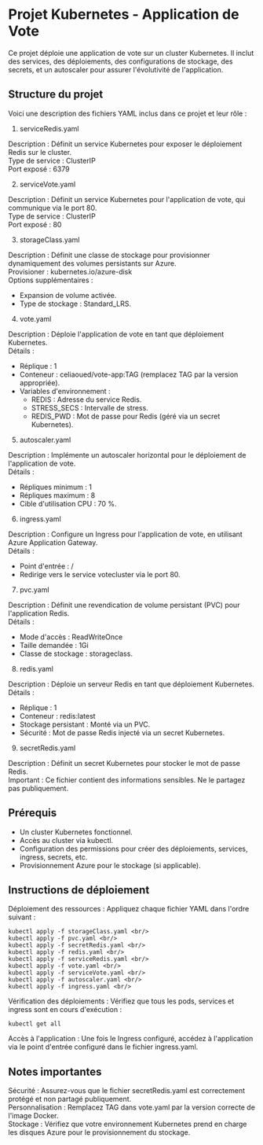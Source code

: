 # Projet Kubernetes - Application de Vote

Ce projet déploie une application de vote sur un cluster Kubernetes. Il inclut des services, des déploiements, des configurations de stockage, des secrets, et un autoscaler pour assurer l'évolutivité de l'application.

## Structure du projet

Voici une description des fichiers YAML inclus dans ce projet et leur rôle :

1. serviceRedis.yaml

Description : Définit un service Kubernetes pour exposer le déploiement Redis sur le cluster. <br/>
Type de service : ClusterIP <br/>
Port exposé : 6379

2. serviceVote.yaml

Description : Définit un service Kubernetes pour l'application de vote, qui communique via le port 80. <br/>
Type de service : ClusterIP <br/>
Port exposé : 80

3. storageClass.yaml

Description : Définit une classe de stockage pour provisionner dynamiquement des volumes persistants sur Azure. <br/>
Provisioner : kubernetes.io/azure-disk <br/>
Options supplémentaires :
- Expansion de volume activée.
- Type de stockage : Standard_LRS.

4. vote.yaml

Description : Déploie l'application de vote en tant que déploiement Kubernetes. <br/>
Détails :
- Réplique : 1
- Conteneur : celiaoued/vote-app:TAG (remplacez TAG par la version appropriée).
- Variables d'environnement : <br/>
    - REDIS : Adresse du service Redis. <br/>
    - STRESS_SECS : Intervalle de stress. <br/>
    - REDIS_PWD : Mot de passe pour Redis (géré via un secret Kubernetes).

5. autoscaler.yaml

Description : Implémente un autoscaler horizontal pour le déploiement de l'application de vote. <br/>
Détails :
- Répliques minimum : 1
- Répliques maximum : 8
- Cible d'utilisation CPU : 70 %.

6. ingress.yaml

Description : Configure un Ingress pour l'application de vote, en utilisant Azure Application Gateway. <br/>
Détails :
- Point d'entrée : /
- Redirige vers le service votecluster via le port 80.

7. pvc.yaml

Description : Définit une revendication de volume persistant (PVC) pour l'application Redis. <br/>
Détails :
- Mode d'accès : ReadWriteOnce <br/>
- Taille demandée : 1Gi <br/>
- Classe de stockage : storageclass.

8. redis.yaml

Description : Déploie un serveur Redis en tant que déploiement Kubernetes. <br/>
Détails :
- Réplique : 1 <br/>
- Conteneur : redis:latest <br/>
- Stockage persistant : Monté via un PVC. <br/>
- Sécurité : Mot de passe Redis injecté via un secret Kubernetes.

9. secretRedis.yaml

Description : Définit un secret Kubernetes pour stocker le mot de passe Redis. <br/>
Important : Ce fichier contient des informations sensibles. Ne le partagez pas publiquement.

## Prérequis

- Un cluster Kubernetes fonctionnel.
- Accès au cluster via kubectl.
- Configuration des permissions pour créer des déploiements, services, ingress, secrets, etc.
- Provisionnement Azure pour le stockage (si applicable).

## Instructions de déploiement

Déploiement des ressources : Appliquez chaque fichier YAML dans l'ordre suivant : <br/>

```code
kubectl apply -f storageClass.yaml <br/>
kubectl apply -f pvc.yaml <br/>
kubectl apply -f secretRedis.yaml <br/>
kubectl apply -f redis.yaml <br/>
kubectl apply -f serviceRedis.yaml <br/>
kubectl apply -f vote.yaml <br/>
kubectl apply -f serviceVote.yaml <br/>
kubectl apply -f autoscaler.yaml <br/>
kubectl apply -f ingress.yaml <br/>
```

Vérification des déploiements : Vérifiez que tous les pods, services et ingress sont en cours d'exécution :
```code
kubectl get all
```

Accès à l'application : Une fois le Ingress configuré, accédez à l'application via le point d'entrée configuré dans le fichier ingress.yaml.

## Notes importantes

Sécurité : Assurez-vous que le fichier secretRedis.yaml est correctement protégé et non partagé publiquement. <br/>
Personnalisation : Remplacez TAG dans vote.yaml par la version correcte de l'image Docker. <br/>
Stockage : Vérifiez que votre environnement Kubernetes prend en charge les disques Azure pour le provisionnement du stockage. <br/>
